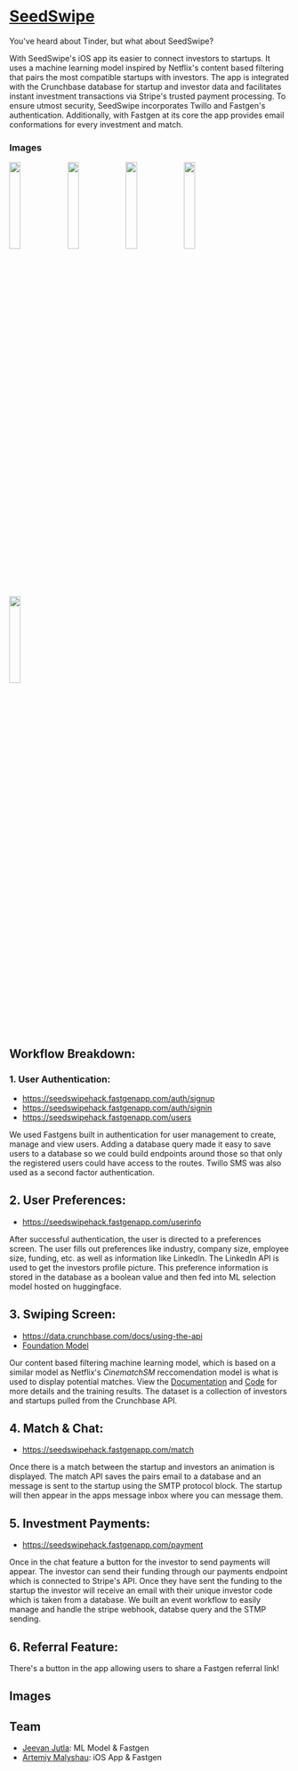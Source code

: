 # [SeedSwipe](https://twitter.com/SeedSwipe)
You've heard about Tinder, but what about SeedSwipe? 

With SeedSwipe's iOS app its easier to connect investors to startups. It uses a machine learning model inspired by Netflix's content based filtering that pairs the most compatible startups with investors. The app is integrated with the Crunchbase database for startup and investor data and facilitates instant investment transactions via Stripe's trusted payment processing. To ensure utmost security, SeedSwipe incorporates Twillo and Fastgen's authentication. Additionally, with Fastgen at its core the app provides email conformations for every investment and match.

### Images
<img src="https://github.com/nkoorty/SeedSwipe/assets/80065244/07382df8-4003-4cba-bd3f-29e419beae08" width=20% height=20%>
<img src="https://github.com/nkoorty/SeedSwipe/assets/80065244/6e435f6b-2f60-4edf-840e-8da2d0abb075" width=20% height=20%>
<img src="https://github.com/nkoorty/SeedSwipe/assets/80065244/222ef022-6bae-4f59-9742-bf656188e020" width=20% height=20%>
<img src="https://github.com/nkoorty/SeedSwipe/assets/80065244/6ccd7aa9-b1ce-4e25-979c-bb5f278508bf" width=20% height=20%>
<img src="https://github.com/nkoorty/SeedSwipe/assets/80065244/45eba53c-a4d1-4b96-a7b0-43ca0dbbf5d7" width=20% height=20%>

## Workflow Breakdown:
### **1. User Authentication:**

- https://seedswipehack.fastgenapp.com/auth/signup
- https://seedswipehack.fastgenapp.com/auth/signin
- https://seedswipehack.fastgenapp.com/users

We used Fastgens built in authentication for  user management to create, manage and view users. Adding a database query made it easy to save users to a database so we could build endpoints around those so that only the registered users could have access to the routes. Twillo SMS was also used as a second factor authentication.

## **2. User Preferences:**

- https://seedswipehack.fastgenapp.com/userinfo

After successful authentication, the user is directed to a preferences screen. The user fills out preferences like industry, company size, employee size, funding, etc. as well as information like LinkedIn. The LinkedIn API is used to get the investors profile picture. This preference information is stored in the database as a boolean value and then fed into ML selection model hosted on huggingface.

## **3. Swiping Screen:**
- https://data.crunchbase.com/docs/using-the-api
- [Foundation Model](https://github.com/nkoorty/SeedSwipe/tree/main/ReccomendationModel)

Our content based filtering machine learning model, which is based on a similar model as Netflix's *CinematchSM* reccomendation model is what is used to display potential matches. View the [Documentation](https://github.com/nkoorty/SeedSwipe/blob/main/ReccomendationModel/README.md) and [Code](https://github.com/nkoorty/SeedSwipe/blob/main/ReccomendationModel/SeedSwipe_Model.ipynb) for more details and the training results. The dataset is a collection of investors and startups pulled from the Crunchbase API.

## **4. Match & Chat:**
- https://seedswipehack.fastgenapp.com/match

Once there is a match between the startup and investors an animation is displayed. The match API saves the pairs email to a database and an message is sent to the startup using the SMTP protocol block. The startup will then appear in the apps message inbox where you can message them.

## **5. Investment Payments:**
- https://seedswipehack.fastgenapp.com/payment

Once in the chat feature a button for the investor to send payments will appear. The investor can send their funding through our payments endpoint which is connected to Stripe's API. Once they have sent the funding to the startup the investor will receive an email with their unique investor code which is taken from a database. We built an event workflow to easily manage and handle the stripe webhook, databse query and the STMP sending.

## **6. Referral Feature:**
There's a button in the app allowing users to share a Fastgen referral link!


## Images


## Team

- [Jeevan Jutla](https://www.linkedin.com/in/jeevan-jutla/): ML Model & Fastgen
- [Artemiy Malyshau](https://www.linkedin.com/in/artemiy-malyshau/): iOS App & Fastgen


